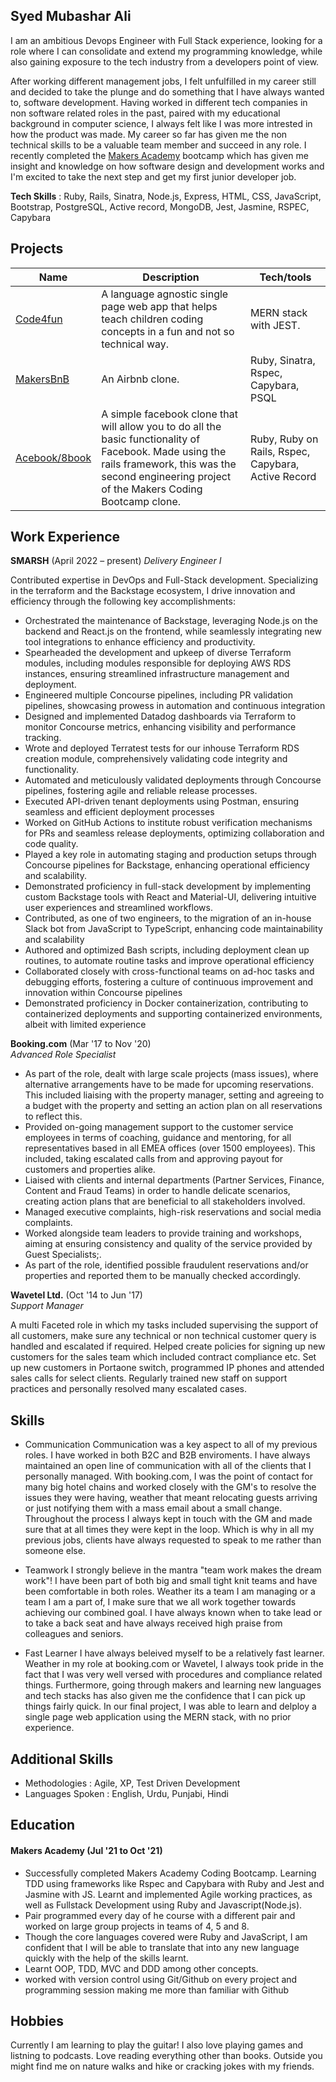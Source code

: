 ## Syed Mubashar Ali

I am an ambitious Devops Engineer with Full Stack experience, looking for a role where I can consolidate and extend my programming knowledge, while also gaining exposure to the tech industry from a developers point of view.

After working different management jobs, I felt unfulfilled in my career still and decided to take the plunge and do something that I have always wanted to, software development. Having worked in different tech companies in non software related roles in the past, paired with my educational background in computer science, I always felt like I was more intrested in how the product was made. My career so far has given me the non technical skills to be a valuable team member and succeed in any role.
I recently completed the [Makers Academy](https://www.makers.tech/) bootcamp which has given me insight and knowledge on how software design and development works and I'm excited to take the next step and get my first junior developer job. 

**Tech Skills** : Ruby, Rails, Sinatra, Node.js, Express, HTML, CSS, JavaScript, Bootstrap, PostgreSQL, Active record, MongoDB, Jest, Jasmine, RSPEC, Capybara


## Projects

| Name                         | Description       | Tech/tools        |
| ---------------------------- | ----------------- | ----------------- |
|[Code4fun](https://github.com/moby-codes/makers-final-project)                      | A language agnostic single page web app that helps teach children coding concepts in a fun and not so technical way. | MERN stack with JEST. |
| [MakersBnB](https://github.com/danroche10/makers-bnb) | An Airbnb clone. | Ruby, Sinatra, Rspec, Capybara, PSQL             |
| [Acebook/8book](https://github.com/Willinlondon/acebook-rails-template-simple) | A simple facebook clone that will allow you to do all the basic functionality of Facebook. Made using the rails framework, this was the second engineering project of the Makers Coding Bootcamp clone. | Ruby, Ruby on Rails, Rspec, Capybara, Active Record              |


## Work Experience

**SMARSH** (April 2022 – present)
_Delivery Engineer I_

Contributed expertise in DevOps and Full-Stack development. Specializing in the terraform and the Backstage ecosystem, I drive innovation and efficiency through the following key accomplishments:

-	Orchestrated the maintenance of Backstage, leveraging Node.js on the backend and React.js on the frontend, while seamlessly integrating new tool integrations to enhance efficiency and productivity.
-	Spearheaded the development and upkeep of diverse Terraform modules, including modules responsible for deploying AWS RDS instances, ensuring streamlined infrastructure management and deployment.
-	 Engineered multiple Concourse pipelines, including PR validation pipelines, showcasing prowess in automation and continuous integration
-	Designed and implemented Datadog dashboards via Terraform to monitor Concourse metrics, enhancing visibility and performance tracking. 
-	Wrote and deployed Terratest tests for our inhouse Terraform RDS creation module, comprehensively validating code integrity and functionality.
-	Automated and meticulously validated deployments through Concourse pipelines, fostering agile and reliable release processes.
-	Executed API-driven tenant deployments using Postman, ensuring seamless and efficient deployment processes 
-	Worked on GitHub Actions to institute robust verification mechanisms for PRs and seamless release deployments, optimizing collaboration and code quality.
-	Played a key role in automating staging and production setups through Concourse pipelines for Backstage, enhancing operational efficiency and scalability.
-	Demonstrated proficiency in full-stack development by implementing custom Backstage tools with React and Material-UI, delivering intuitive user experiences and streamlined workflows.
-	Contributed, as one of two engineers, to the migration of an in-house Slack bot from JavaScript to TypeScript, enhancing code maintainability and scalability
-	Authored and optimized Bash scripts, including deployment clean up routines, to automate routine tasks and improve operational efficiency 
-	Collaborated closely with cross-functional teams on ad-hoc tasks and debugging efforts, fostering a culture of continuous improvement and innovation within Concourse pipelines
-	Demonstrated proficiency in Docker containerization, contributing to containerized deployments and supporting containerized environments, albeit with limited experience



**Booking.com** (Mar '17 to Nov '20)  
_Advanced Role Specialist_

- As part of the role, dealt with large scale projects (mass issues), where alternative arrangements have to be made for upcoming reservations. This included liaising with the property manager, setting and agreeing to a budget with the property and setting an action plan on all reservations to reflect this.
- Provided on-going management support to the customer service employees in terms of coaching, guidance and mentoring, for all representatives based in all EMEA offices (over 1500 employees). This included, taking escalated calls from and approving payout for customers and properties alike.
- Liaised with clients and internal departments (Partner Services, Finance, Content and Fraud Teams) in order to handle delicate scenarios, creating action plans that are beneficial to all stakeholders involved.
- Managed executive complaints, high-risk reservations and social media complaints.
- Worked alongside team leaders to provide training and workshops, aiming at ensuring consistency and quality of the service provided by Guest Specialists;.
- As part of the role, identified possible fraudulent reservations and/or properties and reported them to be manually checked accordingly.


**Wavetel Ltd.** (Oct '14 to Jun '17)  
_Support Manager_

A multi Faceted role in which my tasks included supervising the support of all customers, make sure any technical or non technical customer query is handled and escalated if required. Helped create policies for signing up new customers for the sales team which included contract compliance etc. Set up new customers in Portaone switch, programmed IP phones and attended sales calls for select clients. Regularly trained new staff on support practices and personally resolved many escalated cases.

## Skills

- Communication
Communication was a key aspect to all of my previous roles. I have worked in both B2C and B2B enviroments. I have always maintained an open line of communication with all of the clients that I personally managed. With booking.com, I was the point of contact for many big hotel chains and worked closely with the GM's to resolve the issues they were having, weather that meant relocating guests arriving or just notifying them with a mass email about a small change. Throughout the process I always kept in touch with the GM and made sure that at all times they were kept in the loop. Which is why in all my previous jobs, clients have always requested to speak to me rather than someone else.

- Teamwork
I strongly believe in the mantra "team work makes the dream work"! I have been part of both big and small tight knit teams and have been comfortable in both roles. Weather its a team I am managing or a team I am a part of, I make sure that we all work together towards achieving our combined goal. I have always known when to take lead or to take a back seat and have always received high praise from colleagues and seniors. 

- Fast Learner
I have always beleived myself to be a relatively fast learner. Weather in my role at booking.com or Wavetel, I always took pride in the fact that I was very well versed with procedures and compliance related things. Furthermore, going through makers and learning new languages and tech stacks has also given me the confidence that I can pick up things fairly quick. In our final project, I was able to learn and delploy a single page web application using the MERN stack, with no prior experience. 

## Additional Skills

- Methodologies : Agile, XP, Test Driven Development
- Languages Spoken : English, Urdu, Punjabi, Hindi


## Education

#### Makers Academy (Jul '21 to Oct '21)
- Successfully completed Makers Academy Coding Bootcamp. Learning TDD using frameworks like Rspec and Capybara with Ruby and Jest and Jasmine with JS. Learnt and implemented Agile working practices, as well as Fullstack Development using Ruby and Javascript(Node.js).
- Pair programmed every day of he course with a different pair and worked on large group projects in teams of 4, 5 and 8.
- Though the core languages covered were Ruby and JavaScript, I am confident that I will be able to translate that into any new language quickly with the help of the skills learnt. 
- Learnt OOP, TDD, MVC and DDD among other concepts. 
- worked with version control using Git/Github on every project and programming session making me more than familiar with Github

## Hobbies

Currently I am learning to play the guitar! I also love playing games and listning to podcasts. Love reading everything other than books. Outside you might find me on nature walks and hike or cracking jokes with my friends. 
